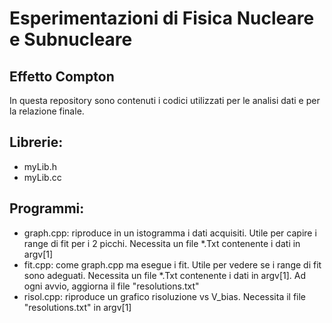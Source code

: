 # Esperimentazioni di Fisica Nucleare e Subnucleare

## Effetto Compton

In questa repository sono contenuti i codici utilizzati per le analisi dati e per la relazione finale.

## Librerie:

* myLib.h
* myLib.cc

## Programmi:

* graph.cpp: riproduce in un istogramma i dati acquisiti.
  Utile per capire i range di fit per i 2 picchi.
  Necessita un file *.Txt contenente i dati in argv[1]
* fit.cpp: come graph.cpp ma esegue i fit.
  Utile per vedere se i range di fit sono adeguati.
  Necessita un file *.Txt contenente i dati in argv[1].
  Ad ogni avvio, aggiorna il file "resolutions.txt"
* risol.cpp: riproduce un grafico risoluzione vs V_bias.
  Necessita il file "resolutions.txt" in argv[1]
